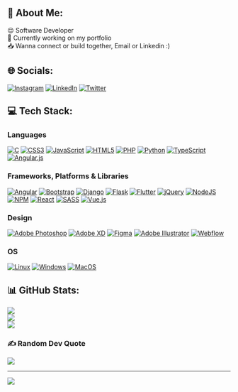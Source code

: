 <!-- ### Hi there 👋 -->

## 👾 About Me: 
😌 Software Developer<br>
💼 Currently working on my portfolio<br>
📥 Wanna connect or build together, Email or Linkedin :)


## 🌐 Socials:
[![Instagram](https://img.shields.io/badge/Instagram-%23E4405F.svg?logo=Instagram&logoColor=white)](https://instagram.com/x33zp.web?igshid=OGQ5ZDc2ODk2ZA==) 
[![LinkedIn](https://img.shields.io/badge/LinkedIn-%230077B5.svg?logo=linkedin&logoColor=white)](https://www.linkedin.com/in/zubby-peculiar-379809222) 
[![Twitter](https://img.shields.io/badge/Twitter-%231DA1F2.svg?logo=Twitter&logoColor=white)](https://twitter.com/x33zp_web) 

## 💻 Tech Stack:
### Languages
[![C](https://img.shields.io/badge/c-%2300599C.svg?style=plastic&logo=c&logoColor=white)](https://github.com/zubbypeculiar) 
[![CSS3](https://img.shields.io/badge/css3-%231572B6.svg?style=plastic&logo=css3&logoColor=white)](https://github.com/zubbypeculiar) 
[![JavaScript](https://img.shields.io/badge/javascript-%23323330.svg?style=plastic&logo=javascript&logoColor=%23F7DF1E)](https://github.com/zubbypeculiar) 
[![HTML5](https://img.shields.io/badge/html5-%23E34F26.svg?style=plastic&logo=php&logoColor=white)](https://github.com/zubbypeculiar)
[![PHP](https://img.shields.io/badge/php-%23777BB4.svg?style=plastic&logo=php&logoColor=white)](https://github.com/zubbypeculiar) 
[![Python](https://img.shields.io/badge/python-3670A0?style=plastic&logo=python&logoColor=ffdd54)](https://github.com/zubbypeculiar) 
[![TypeScript](https://img.shields.io/badge/typescript-%23007ACC.svg?style=plastic&logo=typescript&logoColor=white)](https://github.com/zubbypeculiar) 
[![Angular.js](https://img.shields.io/badge/angular.js-%23E23237.svg?style=plastic&logo=angularjs&logoColor=white)](https://github.com/zubbypeculiar) 

### Frameworks, Platforms & Libraries
[![Angular](https://img.shields.io/badge/angular-%23DD0031.svg?style=plastic&logo=angular&logoColor=white)](https://github.com/zubbypeculiar) 
[![Bootstrap](https://img.shields.io/badge/bootstrap-%23563D7C.svg?style=plastic&logo=bootstrap&logoColor=white)](https://github.com/zubbypeculiar) 
[![Django](https://img.shields.io/badge/django-%23092E20.svg?style=plastic&logo=django&logoColor=white)](https://github.com/zubbypeculiar) 
[![Flask](https://img.shields.io/badge/flask-%23000.svg?style=plastic&logo=flask&logoColor=white)](https://github.com/zubbypeculiar) 
[![Flutter](https://img.shields.io/badge/Flutter-%2302569B.svg?style=plastic&logo=Flutter&logoColor=white)](https://github.com/zubbypeculiar) 
[![jQuery](https://img.shields.io/badge/jquery-%230769AD.svg?style=plastic&logo=jquery&logoColor=white)](https://github.com/zubbypeculiar) 
[![NodeJS](https://img.shields.io/badge/node.js-6DA55F?style=plastic&logo=node.js&logoColor=white)](https://github.com/zubbypeculiar) 
[![NPM](https://img.shields.io/badge/NPM-%23000000.svg?style=plastic&logo=npm&logoColor=white)](https://github.com/zubbypeculiar) 
[![React](https://img.shields.io/badge/react-%2320232a.svg?style=plastic&logo=react&logoColor=%2361DAFB)](https://github.com/zubbypeculiar) 
[![SASS](https://img.shields.io/badge/SASS-hotpink.svg?style=plastic&logo=SASS&logoColor=white)](https://github.com/zubbypeculiar) 
[![Vue.js](https://img.shields.io/badge/vuejs-%2335495e.svg?style=plastic&logo=vuedotjs&logoColor=%234FC08D)](https://github.com/zubbypeculiar) 

### Design
[![Adobe Photoshop](https://img.shields.io/badge/adobephotoshop-%2331A8FF.svg?style=plastic&logo=adobephotoshop&logoColor=white)](https://github.com/zubbypeculiar)
[![Adobe XD](https://img.shields.io/badge/Adobe%20XD-470137?style=plastic&logo=Adobe%20XD&logoColor=#FF61F6)](https://github.com/zubbypeculiar)
[![Figma](https://img.shields.io/badge/figma-%23F24E1E.svg?style=plastic&logo=figma&logoColor=white)](https://github.com/zubbypeculiar) 
[![Adobe Illustrator](https://img.shields.io/badge/adobeillustrator-%23FF9A00.svg?style=plastic&logo=adobeillustrator&logoColor=white)](https://github.com/zubbypeculiar) 
[![Webflow](https://img.shields.io/badge/Webflow-4353FF?style=plastic&logo=webflow&logoColor=white)](https://github.com/zubbypeculiar)

### OS
[![Linux](https://img.shields.io/badge/linux-black?style=for-the-badge&logo=Linux)](https://github.com/zubbypeculiar)
[![Windows](https://img.shields.io/badge/Windows-black?style=for-the-badge&logo=Windows)](https://github.com/zubbypeculiar)
[![MacOS](https://img.shields.io/badge/macos-black?style=for-the-badge&logo=macos&color=black)](https://github.com/zubbypeculiar) 

## 📊 GitHub Stats:
[![](https://github-readme-stats.vercel.app/api?username=zubbypeculiar&theme=dark&hide_border=false&include_all_commits=true&count_private=true)](https://github.com/zubbypeculiar)<br/>
[![](https://github-readme-streak-stats.herokuapp.com/?user=dzubbypeculiar&theme=dark&hide_border=false)](https://github.com/zubbypeculiar)<br/>
[![](https://github-readme-stats.vercel.app/api/top-langs/?username=zubbypeculiar&theme=dark&hide_border=false&include_all_commits=true&count_private=true&layout=compact)](https://github.com/zubbypeculiar)

### ✍️ Random Dev Quote
[![](https://quotes-github-readme.vercel.app/api?type=horizontal&theme=radical)](https://github.com/zubbypeculiart)

 <!-- ### 😂 Random Dev Meme
<img src="https://rm.up.railway.app/" width="512px"/> -->

---
[![](https://visitcount.itsvg.in/api?id=zubbypeculiar&icon=2&color=3)](https://github.com/zubbypeculiar)

<!-- Proudly created with GPRM ( https://gprm.itsvg.in ) -->
